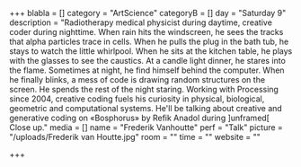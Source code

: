 +++
blabla = []
category = "ArtScience"
categoryB = []
day = "Saturday 9"
description = "Radiotherapy medical physicist during daytime, creative coder during nighttime. When rain hits the windscreen, he sees the tracks that alpha particles trace in cells. When he pulls the plug in the bath tub, he stays to watch the little whirlpool. When he sits at the kitchen table, he plays with the glasses to see the caustics. At a candle light dinner, he stares into the flame. Sometimes at night, he find himself behind the computer. When he finally blinks, a mess of code is drawing random structures on the screen. He spends the rest of the night staring. Working with Processing since 2004, creative coding fuels his curiosity in physical, biological, geometric and computational systems. He'll be talking about creative and generative coding on «Bosphorus» by Refik Anadol during ]unframed[ Close up."
media = []
name = "Frederik Vanhoutte"
perf = "Talk"
picture = "/uploads/Frederik van Houtte.jpg"
room = ""
time = ""
website = ""

+++
